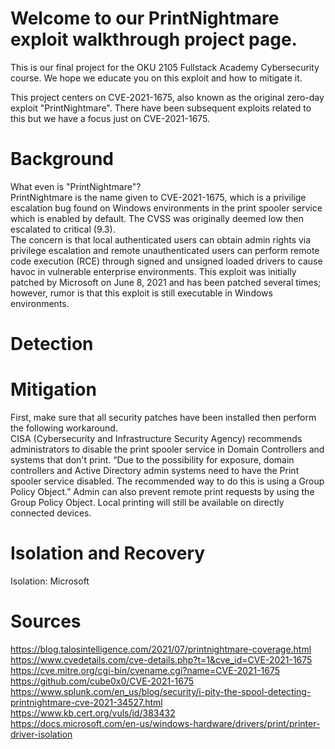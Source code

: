 # Welcome to our PrintNightmare exploit walkthrough project page.
This is our final project for the OKU 2105 Fullstack Academy Cybersecurity course.
We hope we educate you on this exploit and how to mitigate it.

This project centers on CVE-2021-1675, also known as the original zero-day exploit "PrintNightmare". There have been subsequent exploits related to this but we have a focus just on CVE-2021-1675.

# Background
What even is "PrintNightmare"? <br />
PrintNightmare is the name given to CVE-2021-1675, which is a privilige escalation bug found on Windows environments in the print spooler service which is enabled by default. The CVSS was originally deemed low then escalated to critical (9.3). <br />
The concern is that local authenticated users can obtain admin rights via privilege escalation and remote unauthenticated users can perform remote code execution (RCE) through signed and unsigned loaded drivers to cause havoc in vulnerable enterprise environments. This exploit was initially patched by Microsoft on June 8, 2021 and has been patched several times; however, rumor is that this exploit is still executable in Windows environments.

# Detection


# Mitigation
First, make sure that all security patches have been installed then perform the following workaround. <br />
CISA (Cybersecurity and Infrastructure Security Agency) recommends administrators to disable the print spooler service in Domain Controllers and systems that don't print. “Due to the possibility for exposure, domain controllers and Active Directory admin systems need to have the Print spooler service disabled. The recommended way to do this is using a Group Policy Object.” Admin can also prevent remote print requests by using the Group Policy Object. Local printing will still be available on directly connected devices. 

# Isolation and Recovery
Isolation: Microsoft 


# Sources
https://blog.talosintelligence.com/2021/07/printnightmare-coverage.html <br />
https://www.cvedetails.com/cve-details.php?t=1&cve_id=CVE-2021-1675  <br />
https://cve.mitre.org/cgi-bin/cvename.cgi?name=CVE-2021-1675 <br />
https://github.com/cube0x0/CVE-2021-1675 <br />
https://www.splunk.com/en_us/blog/security/i-pity-the-spool-detecting-printnightmare-cve-2021-34527.html <br />
https://www.kb.cert.org/vuls/id/383432 <br />
https://docs.microsoft.com/en-us/windows-hardware/drivers/print/printer-driver-isolation <br />
